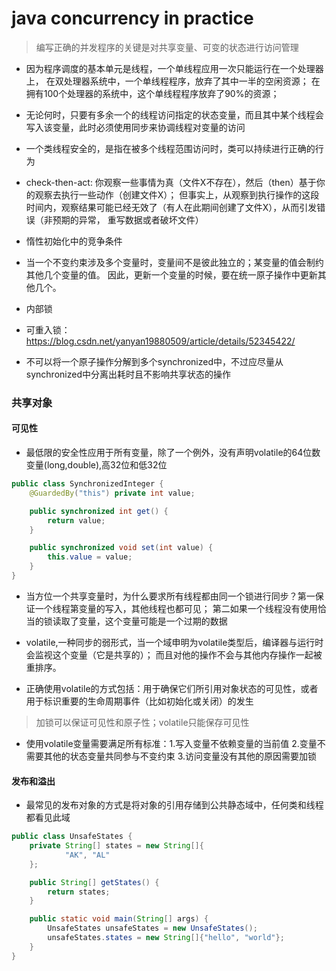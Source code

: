 # java concurrency in practice

> 编写正确的并发程序的关键是对共享变量、可变的状态进行访问管理

- 因为程序调度的基本单元是线程，一个单线程应用一次只能运行在一个处理器上，
在双处理器系统中，一个单线程程序，放弃了其中一半的空闲资源；
在拥有100个处理器的系统中，这个单线程程序放弃了90%的资源；

- 无论何时，只要有多余一个的线程访问指定的状态变量，而且其中某个线程会写入该变量，此时必须使用同步来协调线程对变量的访问

- 一个类线程安全的，是指在被多个线程范围访问时，类可以持续进行正确的行为

- check-then-act: 你观察一些事情为真（文件X不存在），然后（then）基于你的观察去执行一些动作（创建文件X）；
但事实上，从观察到执行操作的这段时间内，观察结果可能已经无效了（有人在此期间创建了文件X），从而引发错误（非预期的异常，
重写数据或者破坏文件）

- 惰性初始化中的竞争条件

- 当一个不变约束涉及多个变量时，变量间不是彼此独立的；某变量的值会制约其他几个变量的值。
因此，更新一个变量的时候，要在统一原子操作中更新其他几个。

- 内部锁

- 可重入锁：https://blog.csdn.net/yanyan19880509/article/details/52345422/

- 不可以将一个原子操作分解到多个synchronized中，不过应尽量从synchronized中分离出耗时且不影响共享状态的操作

### 共享对象

#### 可见性
- 最低限的安全性应用于所有变量，除了一个例外，没有声明volatile的64位数变量(long,double),高32位和低32位
```java
public class SynchronizedInteger {
    @GuardedBy("this") private int value;

    public synchronized int get() {
        return value;
    }

    public synchronized void set(int value) {
        this.value = value;
    }
}
```
- 当方位一个共享变量时，为什么要求所有线程都由同一个锁进行同步？第一保证一个线程第变量的写入，其他线程也都可见；
第二如果一个线程没有使用恰当的锁读取了变量，这个变量可能是一个过期的数据

- volatile,一种同步的弱形式，当一个域申明为volatile类型后，编译器与运行时会监视这个变量（它是共享的）；
而且对他的操作不会与其他内存操作一起被重排序。

- 正确使用volatile的方式包括：用于确保它们所引用对象状态的可见性，或者用于标识重要的生命周期事件（比如初始化或关闭）的发生

> 加锁可以保证可见性和原子性；volatile只能保存可见性

- 使用volatile变量需要满足所有标准：1.写入变量不依赖变量的当前值 2.变量不需要其他的状态变量共同参与不变约束 3.访问变量没有其他的原因需要加锁

#### 发布和溢出

- 最常见的发布对象的方式是将对象的引用存储到公共静态域中，任何类和线程都看见此域
```java
public class UnsafeStates {
    private String[] states = new String[]{
            "AK", "AL"
    };

    public String[] getStates() {
        return states;
    }

    public static void main(String[] args) {
        UnsafeStates unsafeStates = new UnsafeStates();
        unsafeStates.states = new String[]{"hello", "world"};
    }
}
```